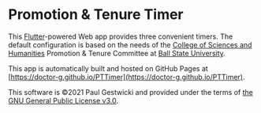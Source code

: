 # Promotion & Tenure Timer

This [Flutter](http://flutter.dev/)-powered Web app provides three convenient timers. The default configuration is based on the
needs of the [College of Sciences and Humanities](https://bsu.edu/csh) Promotion & Tenure Committee at [Ball State University](https://bsu.edu).

This app is automatically built and hosted on GitHub Pages at
[https://doctor-g.github.io/PTTimer](https://doctor-g.github.io/PTTimer).

This software is &copy;2021 Paul Gestwicki and provided under the
terms of [the GNU General Public License v3.0](LICENSE).